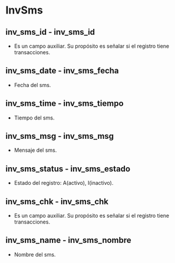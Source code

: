 # InvSms

## inv_sms_id - inv_sms_id
* Es un campo auxiliar. Su propósito es señalar si el registro tiene transacciones.

## inv_sms_date - inv_sms_fecha
* Fecha del sms.

## inv_sms_time - inv_sms_tiempo
* Tiempo del sms.

## inv_sms_msg - inv_sms_msg
* Mensaje del sms.

## inv_sms_status - inv_sms_estado
* Estado del registro: A(activo), I(inactivo).

## inv_sms_chk - inv_sms_chk
* Es un campo auxiliar. Su propósito es señalar si el registro tiene transacciones.

## inv_sms_name - inv_sms_nombre
* Nombre del sms.
